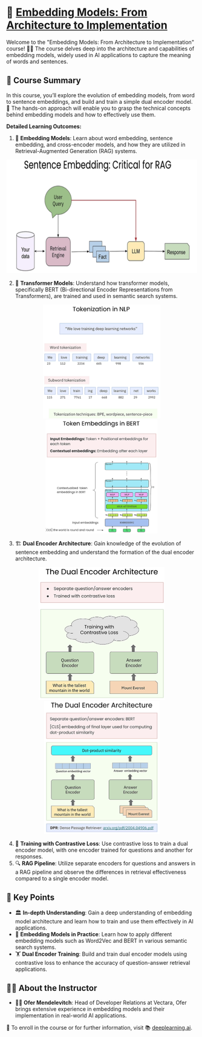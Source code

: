 # 🧠 [Embedding Models: From Architecture to Implementation](https://www.deeplearning.ai/short-courses/embedding-models-from-architecture-to-implementation/)

Welcome to the "Embedding Models: From Architecture to Implementation" course! 🧑‍🏫 The course delves deep into the architecture and capabilities of embedding models, widely used in AI applications to capture the meaning of words and sentences.

## 📘 Course Summary
In this course, you’ll explore the evolution of embedding models, from word to sentence embeddings, and build and train a simple dual encoder model. 🧠 The hands-on approach will enable you to grasp the technical concepts behind embedding models and how to effectively use them.

**Detailed Learning Outcomes:**
1. 🧩 **Embedding Models**: Learn about word embedding, sentence embedding, and cross-encoder models, and how they are utilized in Retrieval-Augmented Generation (RAG) systems.

<p align="center">
<img src="images/l1_1.png" height="300"> 
</p>

2. 🧠 **Transformer Models**: Understand how transformer models, specifically BERT (Bi-directional Encoder Representations from Transformers), are trained and used in semantic search systems.

<p align="center">
<img src="images/l3_1.png" height="300"> 
<img src="images/l3_2.png" height="300"> 
</p>

3. 🏗️ **Dual Encoder Architecture**: Gain knowledge of the evolution of sentence embedding and understand the formation of the dual encoder architecture.

<p align="center">
<img src="images/l3_4.png" height="350"> 
<img src="images/l4_1.png" height="350"> 
</p>

4. 🔧 **Training with Contrastive Loss**: Use contrastive loss to train a dual encoder model, with one encoder trained for questions and another for responses.
5. 🔍 **RAG Pipeline**: Utilize separate encoders for questions and answers in a RAG pipeline and observe the differences in retrieval effectiveness compared to a single encoder model.

## 🔑 Key Points
- 🏛️ **In-depth Understanding**: Gain a deep understanding of embedding model architecture and learn how to train and use them effectively in AI applications.
- 🧩 **Embedding Models in Practice**: Learn how to apply different embedding models such as Word2Vec and BERT in various semantic search systems.
- 🏋️ **Dual Encoder Training**: Build and train dual encoder models using contrastive loss to enhance the accuracy of question-answer retrieval applications.

## 👩‍🏫 About the Instructor
- 👨‍🏫 **Ofer Mendelevitch**: Head of Developer Relations at Vectara, Ofer brings extensive experience in embedding models and their implementation in real-world AI applications.

🔗 To enroll in the course or for further information, visit 📚 [deeplearning.ai](https://www.deeplearning.ai/short-courses/).

